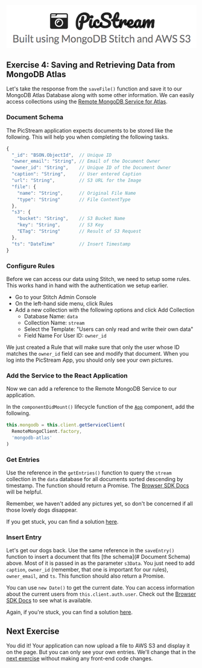 ![PicStream | Built using MongoDB Stitch and AWS S3](../picstream_logo.png)

## Exercise 4: Saving and Retrieving Data from MongoDB Atlas

Let's take the response from the `saveFile()` function and save it to our MongoDB Atlas Database along with some other information. We can easily access collections using the [Remote MongoDB Service for Atlas](https://docs.mongodb.com/stitch/mongodb/).

### Document Schema

The PicStream application expects documents to be stored like the following. This will help you when completing the following tasks.

```javascript
{
  "_id": "BSON.ObjectId",  // Unique ID
  "owner_email": "String", // Email of the Document Owner
  "owner_id": "String",    // Unique ID of the Document Owner
  "caption": "String",     // User entered Caption
  "url": "String",         // S3 URL for the Image
  "file": {
    "name": "String",      // Original File Name
    "type": "String"       // File ContentType
  },
  "s3": {
    "bucket": "String",    // S3 Bucket Name
    "key": "String",       // S3 Key
    "ETag": "String"       // Result of S3 Request
  },
  "ts": "DateTime"         // Insert Timestamp
}
```

### Configure Rules

Before we can access our data using Stitch, we need to setup some rules. This works hand in hand with the authentication we setup earlier.

- Go to your Stitch Admin Console
- On the left-hand side menu, click Rules
- Add a new collection with the following options and click Add Collection
  - Database Name: `data`
  - Collection Name: `stream`
  - Select the Template: "Users can only read and write their own data"
  - Field Name For User ID: `owner_id`

We just created a Rule that will make sure that only the user whose ID matches the `owner_id` field can see and modify that document. When you log into the PicStream App, you should only see your own pictures.

### Add the Service to the React Application

Now we can add a reference to the Remote MongoDB Service to our application.

In the `componentDidMount()` lifecycle function of the [`App`][1] component, add the following.

```javascript
this.mongodb = this.client.getServiceClient(
  RemoteMongoClient.factory,
  'mongodb-atlas'
)
```

### Get Entries

Use the reference in the `getEntries()` function to query the `stream` collection in the `data` database for all documents sorted descending by timestamp. The function should return a Promise. The [Browser SDK Docs](https://docs.mongodb.com/stitch-sdks/js/4/interfaces/remotemongocollection.html) will be helpful.

Remember, we haven't added any pictures yet, so don't be concerned if all those lovely dogs disappear.

If you get stuck, you can find a solution [here](https://github.com/aydrian/workshop-picstream/blob/solution/src/App.js#L99).

### Insert Entry

Let's get our dogs back. Use the same reference in the `saveEntry()` function to insert a document that fits [the schema](# Document Schema) above. Most of it is passed in as the parameter `s3Data`. You just need to add `caption`, `owner_id` (remember, that one is important for our rules), `owner_email`, and `ts`. This function should also return a Promise.

You can use `new Date()` to get the current date.
You can access information about the current users from `this.client.auth.user`. Check out the [Browser SDK Docs](https://docs.mongodb.com/stitch-sdks/js/4/interfaces/stitchauth.html#user) to see what is available.

Again, if you're stuck, you can find a solution [here](https://github.com/aydrian/workshop-picstream/blob/solution/src/App.js#L161).

## Next Exercise

You did it! Your application can now upload a file to AWS S3 and display it on the page. But you can only see your own entries. We'll change that in the [next exercise](./exercise_05.md) without making any front-end code changes.

[1]: ../../src/App.js
